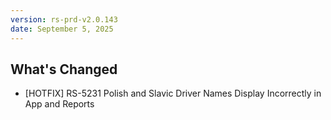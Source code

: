 ```yaml
---
version: rs-prd-v2.0.143
date: September 5, 2025
---
```


## What's Changed
* [HOTFIX] RS-5231 Polish and Slavic Driver Names Display Incorrectly in App and Reports